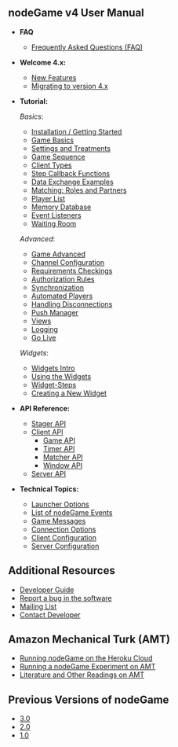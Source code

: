 ## nodeGame v4 User Manual

* **FAQ**
  - [Frequently Asked Questions (FAQ)](FAQ-v4)
  
* **Welcome 4.x:**
  - [New Features](New-Features-v4)
  - [Migrating to version 4.x](Migrating-To-v4)

* **Tutorial:**

  _Basics_:

  - [Installation / Getting Started](Getting-Started-v4)
  - [Game Basics](Game-Basics-v4)
  - [Settings and Treatments](Settings-and-Treatments-v4)
  - [Game Sequence](Game-Sequence-v4)
  - [Client Types](Client-Types-v4)
  - [Step Callback Functions](Step-Callback-Functions-v4)
  - [Data Exchange Examples](Data-Exchange-Examples-v4)
  - [Matching: Roles and Partners](Matching-Roles-Partners-v4)
  - [Player List](PlayerList-v4) 
  - [Memory Database](Memory-Database-v4)
  - [Event Listeners](Event-Listeners-v4)
  - [Waiting Room](Waiting-Room-v4)
  
  _Advanced_:
  
  - [Game Advanced](Game-Advanced-v4)
  - [Channel Configuration](Channel-Configuration-v4)
  - [Requirements Checkings](Requirements-Checkings-v4)
  - [Authorization Rules](Authorization-Rules-v4)
  - [Synchronization](Synchronization-v4)
  - [Automated Players](Automated-Players-v4)
  - [Handling Disconnections](Handling-Disconnections-v4)
  - [Push Manager](Push-Clients-v4)
  - [Views](Views-v4)
  - [Logging](Logging-v4)
  - [Go Live](Go-Live-v4)

  _Widgets_:
 
  - [Widgets Intro](Widgets-v4)
  - [Using the Widgets](Using-Widgets-v4)
  - [Widget-Steps](Widget-Steps-v4)
  - [Creating a New Widget](Create-New-Widget-v4)

* **API Reference:**

  - [Stager API](Stager-API-v4)
  - [Client API](Client-API-v4)
    - [Game API](Game-API-v4)
    - [Timer API](Timer-API-v4)
    - [Matcher API](Matcher-API-v4)
    - [Window API](Window-API-v4)
  - [Server API](Server-API-v4)

* **Technical Topics:**

  - [Launcher Options](Launcher-v4)
  - [List of nodeGame Events](Events-v4)
  - [Game Messages](Game-Messages-v4)
  - [Connection Options](Connect-to-Server-v4)
  - [Client Configuration](Client-Configuration-v4)
  - [Server Configuration](Server-Configuration-v4)

## Additional Resources

  - [Developer Guide](Developer-Guide)  
  - [Report a bug in the software](https://github.com/nodeGame/nodegame/issues)
  - [Mailing List](https://groups.google.com/forum/?fromgroups#!forum/nodegame)
  - [Contact Developer](mailto:info@nodegame.org)

## Amazon Mechanical Turk (AMT)

- [Running nodeGame on the Heroku Cloud](nodeGame-on-Heroku)
- [Running a nodeGame Experiment on AMT](nodeGame-Mturk)
- [Literature and Other Readings on AMT](https://github.com/nodeGame/nodegame/wiki/AMT)
  
## Previous Versions of nodeGame

  - [3.0](Home-v3)
  - [2.0](Home-v2)
  - [1.0](Home-v1)


